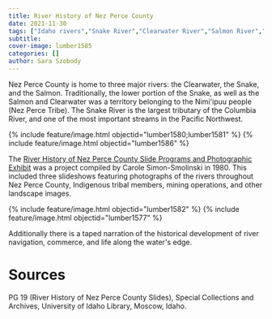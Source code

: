 ```yaml
---
title: River History of Nez Perce County
date: 2021-11-30
tags: ["Idaho rivers","Snake River","Clearwater River","Salmon River","Nez Perce","Nez Perce Tribe","Nez Perce County"]
subtitle: 
cover-image: lumber1585
categories: []
author: Sara Szobody
---
```

Nez Perce County is home to three major rivers: the Clearwater, the Snake, and the Salmon. Traditionally, the lower portion of the Snake, as well as the Salmon and Clearwater was a territory belonging to the Nimi'ipuu people (Nez Perce Tribe). The Snake River is the largest tributary of the Columbia River, and one of the most important streams in the Pacific Northwest.

{% include feature/image.html objectid="lumber1580;lumber1581" %}
{% include feature/image.html objectid="lumber1586" %}

The [River History of Nez Perce County Slide Programs and Photographic Exhibit](https://archiveswest.orbiscascade.org/ark:/80444/xv583983) was a project compiled by Carole Simon-Smolinski in 1980. This included three slideshows featuring photographs of the rivers throughout Nez Perce County, Indigenous tribal members, mining operations, and other landscape images. 

{% include feature/image.html objectid="lumber1582" %}
{% include feature/image.html objectid="lumber1577" %}

Additionally there is a taped narration of the historical development of river navigation, commerce, and life along the water's edge.

# Sources

PG 19 (River History of Nez Perce County Slides), Special Collections and Archives, University of Idaho Library, Moscow, Idaho.